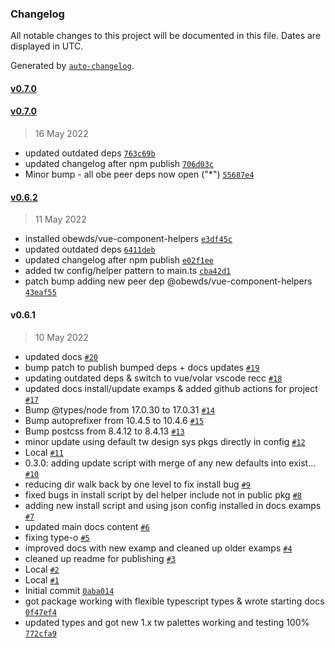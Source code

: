### Changelog

All notable changes to this project will be documented in this file. Dates are displayed in UTC.

Generated by [`auto-changelog`](https://github.com/CookPete/auto-changelog).

#### [v0.7.0](https://github.com/obewds/obewds-tw-config/compare/v0.7.0...v0.7.0)

#### [v0.7.0](https://github.com/obewds/obewds-tw-config/compare/v0.6.2...v0.7.0)

> 16 May 2022

- updated outdated deps [`763c69b`](https://github.com/obewds/obewds-tw-config/commit/763c69b73ef18ccf1a78eacbda1e465d534a8507)
- updated changelog after npm publish [`706d03c`](https://github.com/obewds/obewds-tw-config/commit/706d03c19aa540cd23697bd0c983f44a891fc285)
- Minor bump - all obe peer deps now open ("*") [`55687e4`](https://github.com/obewds/obewds-tw-config/commit/55687e463a0d4f20ba81a18784c679cd78ce9f0b)

#### [v0.6.2](https://github.com/obewds/obewds-tw-config/compare/v0.6.1...v0.6.2)

> 11 May 2022

- installed obewds/vue-component-helpers [`e3df45c`](https://github.com/obewds/obewds-tw-config/commit/e3df45cf8c535d4a319ff5cf8ea836808ee5e19f)
- updated outdated deps [`6411deb`](https://github.com/obewds/obewds-tw-config/commit/6411debedaeeec827c1e151e3aed4ed370b31276)
- updated changelog after npm publish [`e02f1ee`](https://github.com/obewds/obewds-tw-config/commit/e02f1eee6dd15fd92a59beff29ecc206238e32d1)
- added tw config/helper pattern to main.ts [`cba42d1`](https://github.com/obewds/obewds-tw-config/commit/cba42d1ec58a0a0e1319e7915f4a685260d8a45e)
- patch bump adding new peer dep @obewds/vue-component-helpers [`43eaf55`](https://github.com/obewds/obewds-tw-config/commit/43eaf55943925fe63d2aa0ef334bf3804317fa00)

#### v0.6.1

> 10 May 2022

- updated docs [`#20`](https://github.com/obewds/obewds-tw-config/pull/20)
- bump patch to publish bumped deps + docs updates [`#19`](https://github.com/obewds/obewds-tw-config/pull/19)
- updating outdated deps & switch to vue/volar vscode recc [`#18`](https://github.com/obewds/obewds-tw-config/pull/18)
- updated docs install/update examps & added github actions for project [`#17`](https://github.com/obewds/obewds-tw-config/pull/17)
- Bump @types/node from 17.0.30 to 17.0.31 [`#14`](https://github.com/obewds/obewds-tw-config/pull/14)
- Bump autoprefixer from 10.4.5 to 10.4.6 [`#15`](https://github.com/obewds/obewds-tw-config/pull/15)
- Bump postcss from 8.4.12 to 8.4.13 [`#13`](https://github.com/obewds/obewds-tw-config/pull/13)
- minor update using default tw design sys pkgs directly in config [`#12`](https://github.com/obewds/obewds-tw-config/pull/12)
- Local [`#11`](https://github.com/obewds/obewds-tw-config/pull/11)
- 0.3.0: adding update script with merge of any new defaults into exist… [`#10`](https://github.com/obewds/obewds-tw-config/pull/10)
- reducing dir walk back by one level to fix install bug [`#9`](https://github.com/obewds/obewds-tw-config/pull/9)
- fixed bugs in install script by del helper include not in public pkg [`#8`](https://github.com/obewds/obewds-tw-config/pull/8)
- adding new install script and using json config installed in docs examps [`#7`](https://github.com/obewds/obewds-tw-config/pull/7)
- updated main docs content [`#6`](https://github.com/obewds/obewds-tw-config/pull/6)
- fixing type-o [`#5`](https://github.com/obewds/obewds-tw-config/pull/5)
- improved docs with new examp and cleaned up older examps [`#4`](https://github.com/obewds/obewds-tw-config/pull/4)
- cleaned up readme for publishing [`#3`](https://github.com/obewds/obewds-tw-config/pull/3)
- Local [`#2`](https://github.com/obewds/obewds-tw-config/pull/2)
- Local [`#1`](https://github.com/obewds/obewds-tw-config/pull/1)
- Initial commit [`0aba014`](https://github.com/obewds/obewds-tw-config/commit/0aba01429f434f6b1630e6157dd73046af36d8af)
- got package working with flexible typescript types & wrote starting docs [`0f47ef4`](https://github.com/obewds/obewds-tw-config/commit/0f47ef466611ce6f62c6eb250dace2d2c15a915c)
- updated types and got new 1.x tw palettes working and testing 100% [`772cfa9`](https://github.com/obewds/obewds-tw-config/commit/772cfa9b9b6eac64370b37271e048c4303d03e8f)
